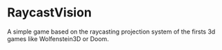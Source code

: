 # RaycastVision
A simple game based on the raycasting projection system of the firsts 3d games like Wolfenstein3D or Doom.
